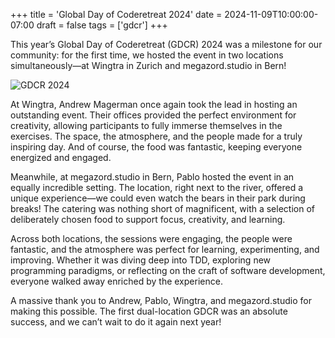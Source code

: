 +++
title = 'Global Day of Coderetreat 2024'
date = 2024-11-09T10:00:00-07:00
draft = false
tags = ['gdcr']
+++

This year’s Global Day of Coderetreat (GDCR) 2024 was a milestone for our
community: for the first time, we hosted the event in two locations
simultaneously—at Wingtra in Zurich and megazord.studio in Bern!

<!--more-->

![GDCR 2024](../media/gdcr-2024.webp)

At Wingtra, Andrew Magerman once again took the lead in hosting an outstanding
event. Their offices provided the perfect environment for creativity, allowing
participants to fully immerse themselves in the exercises. The space, the
atmosphere, and the people made for a truly inspiring day. And of course, the
food was fantastic, keeping everyone energized and engaged.

Meanwhile, at megazord.studio in Bern, Pablo hosted the event in an equally
incredible setting. The location, right next to the river, offered a unique
experience—we could even watch the bears in their park during breaks! The
catering was nothing short of magnificent, with a selection of deliberately
chosen food to support focus, creativity, and learning.

Across both locations, the sessions were engaging, the people were fantastic,
and the atmosphere was perfect for learning, experimenting, and improving.
Whether it was diving deep into TDD, exploring new programming paradigms, or
reflecting on the craft of software development, everyone walked away enriched
by the experience.

A massive thank you to Andrew, Pablo, Wingtra, and megazord.studio for making
this possible. The first dual-location GDCR was an absolute success, and we
can’t wait to do it again next year!

